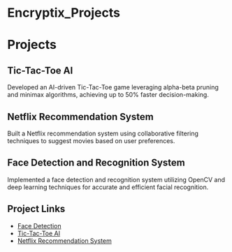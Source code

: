 # Encryptix_Projects
# Projects

## Tic-Tac-Toe AI
Developed an AI-driven Tic-Tac-Toe game leveraging alpha-beta pruning and minimax algorithms, achieving up to 50% faster decision-making.

## Netflix Recommendation System
Built a Netflix recommendation system using collaborative filtering techniques to suggest movies based on user preferences.

## Face Detection and Recognition System
Implemented a face detection and recognition system utilizing OpenCV and deep learning techniques for accurate and efficient facial recognition.

## Project Links

- [Face Detection](https://drive.google.com/file/d/188fPvWhM2tF87PPiOCNgZuh7yVabv1j0/view?usp=sharing)
- [Tic-Tac-Toe AI](https://drive.google.com/file/d/1isz4w_ApLlzJWpZ6JF-uyQEwvvvu08rW/view?usp=sharing)
- [Netflix Recommendation System](https://drive.google.com/file/d/1oVvCJ0_ndo_vX4IdTbc68iMdn75jaLr6/view?usp=sharing)


    
